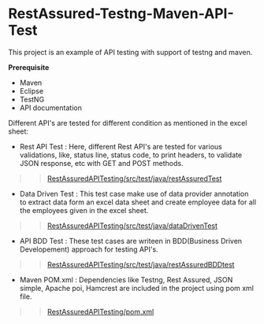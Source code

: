 # RestAssured-Testng-Maven-API-Test
This project is an example of API testing with support of testng and maven.  

**Prerequisite** 
- Maven 
- Eclipse
- TestNG
- API documentation

Different API's are tested for different condition as mentioned in the excel sheet:

- Rest API Test : Here, different Rest API's are tested for various validations, like, status line, status code, to print headers, to validate JSON response, etc with GET and POST methods. 

>> [RestAssuredAPITesting/src/test/java/restAssuredTest](https://github.com/robinch93/RestAssured-Testng-Maven-API-Test/tree/master/RestAssuredAPITesting/src/test/java/restAssuredTest)

- Data Driven Test : This test case make use of data provider annotation to extract data form an excel data sheet and create employee data for all the employees 
given in the excel sheet.  

>> [RestAssuredAPITesting/src/test/java/dataDrivenTest](https://github.com/robinch93/RestAssured-Testng-Maven-API-Test/tree/master/RestAssuredAPITesting/src/test/java/dataDrivenTest)

- API BDD Test : These test cases are writeen in BDD(Business Driven Developement) approach for testing API's.  

>> [RestAssuredAPITesting/src/test/java/restAssuredBDDtest](https://github.com/robinch93/RestAssured-Testng-Maven-API-Test/tree/master/RestAssuredAPITesting/src/test/java/restAssuredBDDtest)

- Maven POM.xml : Dependencies like Testng, Rest Assured, JSON simple, Apache poi, Hamcrest are included in the project using pom xml file. 

>> [RestAssuredAPITesting/pom.xml](https://github.com/robinch93/RestAssured-Testng-Maven-API-Test/RestAssuredAPITesting/pom.xml)










